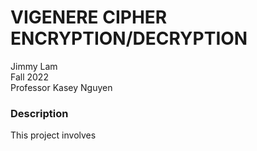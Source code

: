 # VIGENERE CIPHER ENCRYPTION/DECRYPTION
Jimmy Lam  
Fall 2022  
Professor Kasey Nguyen  

### Description

This project involves 


